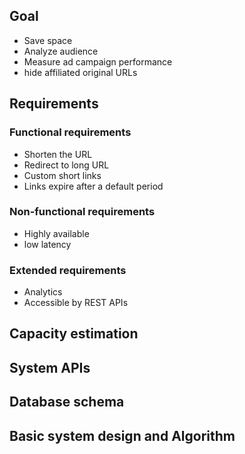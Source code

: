 
## Goal 
* Save space
* Analyze audience
* Measure ad campaign performance
* hide affiliated original URLs

## Requirements

### Functional requirements
* Shorten the URL
* Redirect to long URL
* Custom short links
* Links expire after a default period

### Non-functional requirements
* Highly available
* low latency

### Extended requirements
* Analytics
* Accessible by REST APIs

## Capacity estimation

## System APIs

## Database schema

## Basic system design and Algorithm

